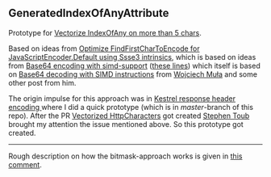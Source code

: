 ## GeneratedIndexOfAnyAttribute

Prototype for [Vectorize IndexOfAny on more than 5 chars](https://github.com/dotnet/runtime/issues/68328).

Based on ideas from [Optimize FindFirstCharToEncode for JavaScriptEncoder.Default using Ssse3 intrinsics](https://github.com/dotnet/corefx/pull/42073), which is based on ideas from [Base64 encoding with simd-support](https://github.com/dotnet/corefx/pull/34529/files#diff-602ae9361214acd45d8749141bd1f0f49238e9e362d718d32dff864697d20c80R527-R533) ([these lines](https://github.com/dotnet/corefx/blob/cf4f5ce7ba3792f63967d5fe17f28ada84065129/src/System.Memory/src/System/Buffers/Text/Base64Decoder.cs#L525-L533)) which itself is based on [Base64 decoding with SIMD instructions](http://0x80.pl/notesen/2016-01-17-sse-base64-decoding.html) from [Wojciech Muła](https://github.com/WojciechMula) and some other post from him.

The origin impulse for this approach was in [Kestrel response header encoding
](https://github.com/dotnet/aspnetcore/pull/33776#discussion_r656939393) where I did a quick prototype (which is in _master_-branch of this repo).
After the PR [Vectorized HttpCharacters](https://github.com/dotnet/aspnetcore/pull/44041) got created [Stephen Toub](https://github.com/stephentoub) brought my attention the issue mentioned above. So this prototype got created.

---

Rough description on how the bitmask-approach works is given in [this comment](https://github.com/dotnet/corefx/pull/41845#discussion_r336745516).
